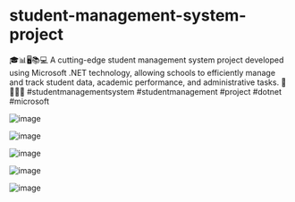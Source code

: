 # student-management-system-project
🎓📊🖥️📚💻  A cutting-edge student management system project developed using Microsoft .NET technology, allowing schools to efficiently manage and track student data, academic performance, and administrative tasks. 🏫📝👨‍🎓
#studentmanagementsystem
#studentmanagement
#project  #dotnet  #microsoft

![image](https://github.com/thepravin/student-management-system-project/assets/114281988/a9e31da9-6e39-48c4-821e-f89fc755b87a)

![image](https://github.com/thepravin/student-management-system-project/assets/114281988/2ddde11e-94ec-4be1-b64d-a18ba0379204)

![image](https://github.com/thepravin/student-management-system-project/assets/114281988/3a1a7391-db9d-4530-bfca-2018d99772f8)

![image](https://github.com/thepravin/student-management-system-project/assets/114281988/cbb3e068-41a6-47ac-ad8a-f8ee84526e8c)

![image](https://github.com/thepravin/student-management-system-project/assets/114281988/ae76d9a3-38d8-4638-a655-a6fe463b6d3f)




